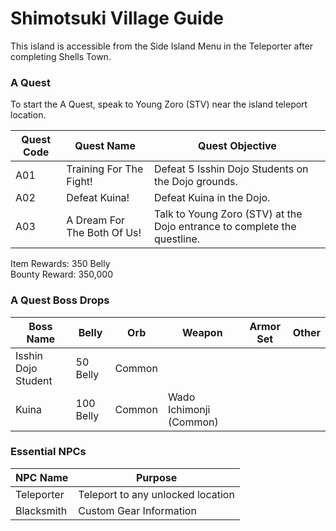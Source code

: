 # Shimotsuki Village Guide

This island is accessible from the Side Island Menu in the Teleporter after completing Shells Town.

### A Quest

To start the A Quest, speak to Young Zoro (STV) near the island teleport location.

| Quest Code| Quest Name                    | Quest Objective|
|-----------|-----------                    |-----------|
| A01       | Training For The Fight!       |Defeat 5 Isshin Dojo Students on the Dojo grounds.|
| A02       | Defeat Kuina!                 |Defeat Kuina in the Dojo.|
| A03       | A Dream For The Both Of Us!   |Talk to Young Zoro (STV) at the Dojo entrance to complete the questline.|

Item Rewards: 350 Belly<br>
Bounty Reward: 350,000

### A Quest Boss Drops

| Boss Name          | Belly     | Orb    | Weapon                  | Armor Set | Other     |
|--------------------|-----------|--------|-------------------------|-----------|-----------|
| Isshin Dojo Student| 50 Belly  | Common |                         |           |           |
| Kuina              | 100 Belly | Common | Wado Ichimonji (Common) |           |           |

### Essential NPCs

| NPC Name              | Purpose                                   |
|-------------          |-----------                                |
| Teleporter            | Teleport to any unlocked location         |
| Blacksmith            | Custom Gear Information                   |